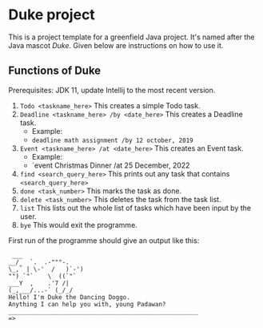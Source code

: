 # Duke project 

This is a project template for a greenfield Java project. It's named after the Java mascot _Duke_. Given below are instructions on how to use it.

## Functions of Duke

Prerequisites: JDK 11, update Intellij to the most recent version.

1. `Todo <taskname_here>` This creates a simple Todo task.
2. `Deadline <taskname_here> /by <date_here>` This creates a Deadline task.
    - Example:
    - `deadline math assignment /by 12 october, 2019`
3. `Event <taskname_here> /at <date_here>` This creates an Event task.
    - Example:
    - `event Christmas Dinner /at 25 December, 2022
4. `find <search_query_here>` This prints out any task that contains `<search_query_here>`
5. `done <task_number>` This marks the task as done.
6. `delete <task_number>` This deletes the task from the task list.
7. `list` This lists out the whole list of tasks which have been input by the user.
8. `bye` This would exit the programme.

First run of the programme should give an output like this:
   ```
    ___
 __/_  `.  .-"""-.
 \_,` | \-'  /   )`-')
  "") `"`    \  ((`"`
 ___Y  ,    .'7 /|
(_,___/...-` (_/_/ 
Hello! I'm Duke the Dancing Doggo.
Anything I can help you with, young Padawan?
_____________________________________________________
=>
   ```
